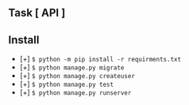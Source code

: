 ## Task [ API ]



## Install 

- [+] `$ python -m pip install -r requirments.txt`
- [+] `$ python manage.py migrate`
- [+] `$ python manage.py createuser`
- [+] `$ python manage.py test`
- [+] `$ python manage.py runserver`
